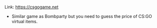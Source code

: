 Link: https://csgogame.net
- Similar game as Bombparty but you need to guess the price of CS:GO virtual items.

